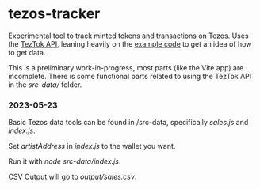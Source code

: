 # tezos-tracker

Experimental tool to track minted tokens and transactions on Tezos. Uses the [TezTok API](https://www.teztok.com/), leaning heavily on the [example code](https://www.teztok.com/docs/examples) to get an idea of how to get data.

This is a preliminary work-in-progress, most parts (like the Vite app) are incomplete. There is some functional parts related to using the TezTok API in the _src-data/_ folder.

### 2023-05-23

Basic Tezos data tools can be found in /src-data, specifically _sales.js_ and _index.js_.

Set _artistAddress_ in _index.js_ to the wallet you want.

Run it with _node src-data/index.js_.

CSV Output will go to _output/sales.csv_.
